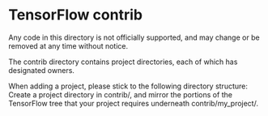 # TensorFlow contrib

Any code in this directory is not officially supported, and may change or be
removed at any time without notice.

The contrib directory contains project directories, each of which has designated
owners.

When adding a project, please stick to the following directory structure:
Create a project directory in contrib/, and mirror the portions of the
TensorFlow tree that your project requires underneath contrib/my_project/.
